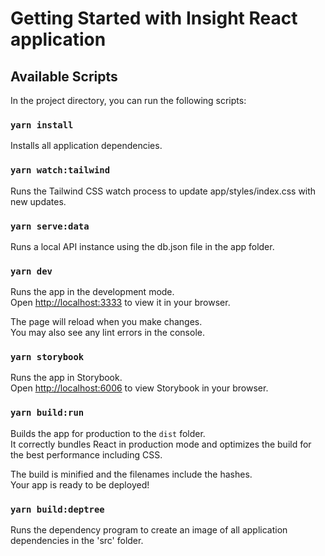 # Getting Started with Insight React application

## Available Scripts

In the project directory, you can run the following scripts:

### `yarn install`

Installs all application dependencies.

### `yarn watch:tailwind`

Runs the Tailwind CSS watch process to update app/styles/index.css with new updates.

### `yarn serve:data`

Runs a local API instance using the db.json file in the app folder.

### `yarn dev`

Runs the app in the development mode.\
Open [http://localhost:3333](http://localhost:3333) to view it in your browser.

The page will reload when you make changes.\
You may also see any lint errors in the console.

### `yarn storybook`

Runs the app in Storybook.\
Open [http://localhost:6006](http://localhost:6006) to view Storybook in your browser.

### `yarn build:run`

Builds the app for production to the `dist` folder.\
It correctly bundles React in production mode and optimizes the build for the best performance including CSS.

The build is minified and the filenames include the hashes.\
Your app is ready to be deployed!

### `yarn build:deptree`

Runs the dependency program to create an image of all application dependencies in the 'src' folder.
